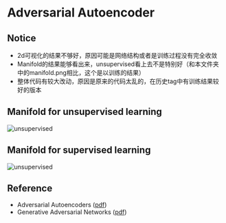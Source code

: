 # Adversarial Autoencoder

## Notice
- 2d可视化的结果不够好，原因可能是网络结构或者是训练过程没有完全收敛
- Manifold的结果能够看出来，unsupervised看上去不是特别好（和本文件夹中的manifold.png相比，这个是以训练的结果）
- 整体代码有较大改动，原因是原来的代码太乱的，在历史tag中有训练结果较好的版本

## Manifold for unsupervised learning
![unsupervised](https://github.com/BlueWinters/AdversarialAutoencoder/blob/master/save/unsupervised/mnist/gaussian/10.jpg)

## Manifold for supervised learning
![unsupervised](https://github.com/BlueWinters/AdversarialAutoencoder/blob/master/save/supervised/mnist/mix-gaussian/10.jpg)

## Reference
- Adversarial Autoencoders ([pdf](https://arxiv.org/abs/1511.05644))
- Generative Adversarial Networks ([pdf](https://arxiv.org/abs/1406.2661))